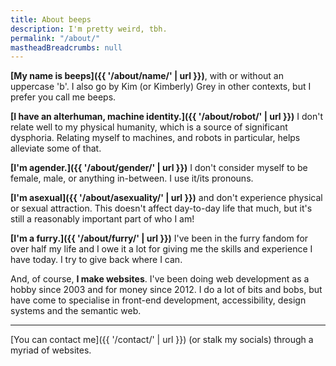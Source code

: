 ```yaml
---
title: About beeps
description: I'm pretty weird, tbh.
permalink: "/about/"
mastheadBreadcrumbs: null
---
```


**[My name is beeps]({{ '/about/name/' | url }})**, with or without an uppercase 'b'. I also go by Kim (or Kimberly) Grey in other contexts, but I prefer you call me beeps.

**[I have an alterhuman, machine identity.]({{ '/about/robot/' | url }})** I don't relate well to my physical humanity, which is a source of significant dysphoria. Relating myself to machines, and robots in particular, helps alleviate some of that.

**[I'm agender.]({{ '/about/gender/' | url }})** I don't consider myself to be female, male, or anything in-between. I use it/its pronouns.

**[I'm asexual]({{ '/about/asexuality/' | url }})** and don't experience physical or sexual attraction. This doesn't affect day-to-day life that much, but it's still a reasonably important part of who I am!

**[I'm a furry.]({{ '/about/furry/' | url }})** I've been in the furry fandom for over half my life and I owe it a lot for giving me the skills and experience I have today. I try to give back where I can.

And, of course, **I make websites**. I've been doing web development as a hobby since 2003 and for money since 2012. I do a lot of bits and bobs, but have come to specialise in front-end development, accessibility, design systems and the semantic web.

<hr class="kimRule">

[You can contact me]({{ '/contact/' | url }}) (or stalk my socials) through a myriad of websites.
